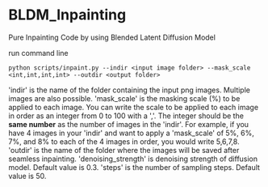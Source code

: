 # BLDM_Inpainting
Pure Inpainting Code by using Blended Latent Diffusion Model


run command line 
```
python scripts/inpaint.py --indir <input image folder> --mask_scale <int,int,int,int> --outdir <output folder>
```

'indir' is the name of the folder containing the input png images. Multiple images are also possible.
'mask_scale' is the masking scale (%) to be applied to each image. You can write the scale to be applied to each image in order as an integer from 0 to 100 with a ','. The integer should be the **same number** as the number of images in the 'indir'.
  For example, if you have 4 images in your 'indir' and want to apply a 'mask_scale' of 5%, 6%, 7%, and 8% to each of the 4 images in order, you would write 5,6,7,8.
'outdir' is the name of the folder where the images will be saved after seamless inpainting.
<optional argments>
'denoising_strength' is denoising strength of diffusion model. Default value is 0.3.
'steps' is the number of sampling steps. Default value is 50.
